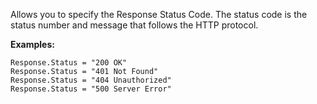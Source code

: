 ﻿Allows you to specify the Response Status Code. The status code is the status number and message that follows the HTTP protocol.

**Examples:**  
```foxpro
Response.Status = "200 OK"
Response.Status = "401 Not Found"
Response.Status = "404 Unauthorized"
Response.Status = "500 Server Error"
```